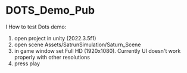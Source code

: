 # DOTS_Demo_Pub

I How to test Dots demo:
1. open project in unity (2022.3.5f1)
2. open scene Assets/SatrunSimulation/Saturn_Scene
3. in game window set Full HD (1920x1080). Currently UI doesn't work properly with other resolutions
4. press play
